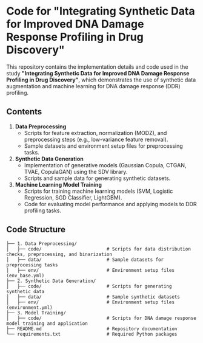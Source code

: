 # **Code for "Integrating Synthetic Data for Improved DNA Damage Response Profiling in Drug Discovery"**

This repository contains the implementation details and code used in the study **"Integrating Synthetic Data for Improved DNA Damage Response Profiling in Drug Discovery"**, which demonstrates the use of synthetic data augmentation and machine learning for DNA damage response (DDR) profiling.

## **Contents**
1. **Data Preprocessing**
   - Scripts for feature extraction, normalization (MODZ), and preprocessing steps (e.g., low-variance feature removal).
   - Sample datasets and environment setup files for preprocessing tasks.
2. **Synthetic Data Generation**
   - Implementation of generative models (Gaussian Copula, CTGAN, TVAE, CopulaGAN) using the SDV library.
   - Scripts and sample data for generating synthetic datasets.
3. **Machine Learning Model Training**
   - Scripts for training machine learning models (SVM, Logistic Regression, SGD Classifier, LightGBM).
   - Code for evaluating model performance and applying models to DDR profiling tasks.

## **Code Structure**
```plaintext
├── 1. Data Preprocessing/            
│   ├── code/                        # Scripts for data distribution checks, preprocessing, and binarization
│   ├── data/                        # Sample datasets for preprocessing tasks
│   ├── env/                         # Environment setup files (env_base.yml)
├── 2. Synthetic Data Generation/          
│   ├── code/                        # Scripts for generating synthetic data
│   ├── data/                        # Sample synthetic datasets
│   ├── env/                         # Environment setup files (environment.yml)
├── 3. Model Training/          
│   ├── code/                        # Scripts for DNA damage response model training and application
├── README.md                        # Repository documentation
└── requirements.txt                 # Required Python packages
